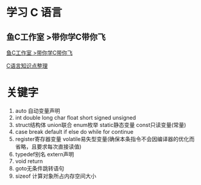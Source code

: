 # 学习 C 语言

## 鱼C工作室 >带你学C带你飞
[鱼C工作室 >带你学C带你飞](http://blog.fishc.com/category/c/page/7)

[C语言知识点整理](http://jinjaysnow.github.io/blog/2014-09/C%E8%AF%AD%E8%A8%80%E7%9F%A5%E8%AF%86%E7%82%B9%E6%95%B4%E7%90%86.html)

# 关键字
1. auto 自动变量声明
2. int double long char float short signed unsigned 
3. struct结构体 union联合 enum枚举 static静态变量  const只读变量(常量)
4. case break default if else do while for continue
5. register寄存器变量  volatile易失型变量(确保本条指令不会因编译器的优化而省略，且要求每次直接读值)
6. typedef别名 extern声明 
7. void return
8. goto无条件跳转语句
9. sizeof 计算对象所占内存空间大小

